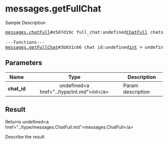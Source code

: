 # messages.getFullChat

Sample Description

<pre>
<a href="../constructor/messages.chatFull">messages.chatFull</a>#e5d7d19c full_chat:undefined<a href="../type/ChatFull.md">ChatFull</a> chats:undefinedVector&lt;<a href="../type/Chat.md">Chat</a>&gt; users:undefinedVector&lt;<a href="../type/User.md">User</a>&gt; = undefined<a href="../type/messages.ChatFull.md">messages.ChatFull</a>;

---functions---
<a href="../method/messages.getFullChat.md">messages.getFullChat</a>#3b831c66 chat_id:undefined<a href="../type/int.md">int</a> = undefined<a href="../type/messages.ChatFull.md">messages.ChatFull</a>;
</pre>

## Parameters

| Name | Type | Description |
|------|:----:|-------------|
| **chat_id** | undefined&lt;a href=&#34;../type/int.md&#34;&gt;int&lt;/a&gt; | Param description |

## Result

Returns undefined&lt;a href=&#34;../type/messages.ChatFull.md&#34;&gt;messages.ChatFull&lt;/a&gt;

Describe the result

